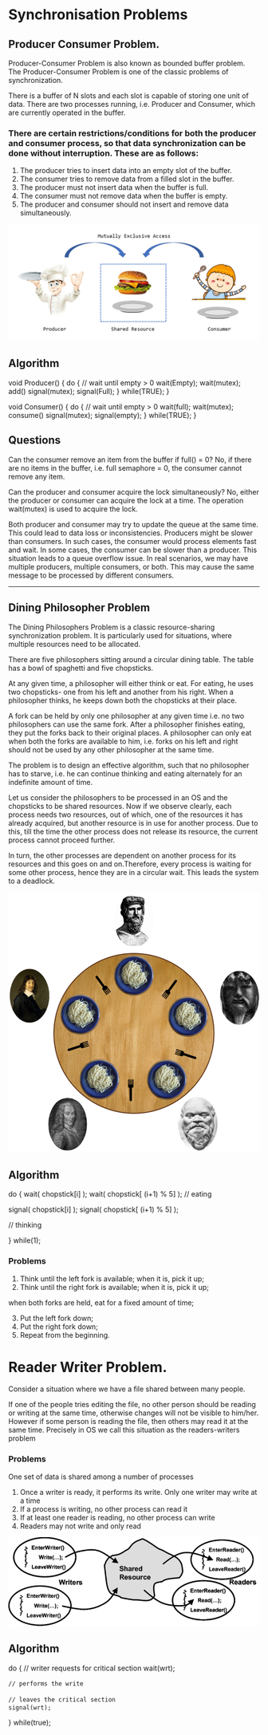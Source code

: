 # Synchronisation Problems

## Producer Consumer Problem.

Producer-Consumer Problem is also known as bounded buffer problem. The Producer-Consumer Problem is one of the classic problems of synchronization.

There is a buffer of N slots and each slot is capable of storing one unit of data.
There are two processes running, i.e. Producer and Consumer, which are currently operated in the buffer.

### There are certain restrictions/conditions for both the producer and consumer process, so that data synchronization can be done without interruption. These are as follows:

1) The producer tries to insert data into an empty slot of the buffer.
2) The consumer tries to remove data from a filled slot in the buffer.
3) The producer must not insert data when the buffer is full.
4) The consumer must not remove data when the buffer is empty.
5) The producer and consumer should not insert and remove data simultaneously.

![Alt text](/images/prodconsumer.png "PC")

## Algorithm

void Producer() {
    do {
        // wait until empty > 0
        wait(Empty);
        wait(mutex);
        add()
        signal(mutex);
        signal(Full);
   } while(TRUE);
}

void Consumer() {
    do {
        // wait until empty > 0
        wait(full);
        wait(mutex);
        consume()
        signal(mutex);
        signal(empty);
   } while(TRUE);
}

## Questions
Can the consumer remove an item from the buffer if full() = 0?
    No, if there are no items in the buffer, i.e. full semaphore  = 0, the consumer cannot remove any item.

Can the producer and consumer acquire the lock simultaneously?
    No, either the producer or consumer can acquire the lock at a time. The operation wait(mutex) is used to acquire the lock.


Both producer and consumer may try to update the queue at the same time. This could lead to data loss or inconsistencies.
Producers might be slower than consumers. In such cases, the consumer would process elements fast and wait.
In some cases, the consumer can be slower than a producer. This situation leads to a queue overflow issue.
In real scenarios, we may have multiple producers, multiple consumers, or both. This may cause the same message to be processed by different consumers.


--------------------------------------------------

## Dining Philosopher Problem

The Dining Philosophers Problem is a classic resource-sharing synchronization problem. It is particularly used for situations, where multiple resources need to be allocated.

There are five philosophers sitting around a circular dining table. The table has a bowl of spaghetti and five chopsticks.

At any given time, a philosopher will either think or eat. For eating, he uses two chopsticks- one from his left and another from his right. When a philosopher thinks, he keeps down both the chopsticks at their place.

A fork can be held by only one philosopher at any given time i.e. no two philosophers can use the same fork.  After a philosopher finishes eating, they put the forks back to their original places. A philosopher can only eat when both the forks are available to him, i.e. forks on his left and right should not be used by any other philosopher at the same time.

The problem is to design an effective algorithm, such that no philosopher has to starve, i.e. he can continue thinking and eating alternately for an indefinite amount of time.

Let us consider the philosophers to be processed in an OS and the chopsticks to be shared resources. Now if we observe clearly, each process needs two resources, out of which, one of the resources it has already acquired, but another resource is in use for another process. Due to this, till the time the other process does not release its resource, the current process cannot proceed further.

In turn, the other processes are dependent on another process for its resources and this goes on and on.Therefore, every process is waiting for some other process, hence they are in a circular wait. This leads the system to a deadlock.

![Alt text](/images/dp.png "DP")

## Algorithm

do {
   wait( chopstick[i] );
   wait( chopstick[ (i+1) % 5] );
   // eating
   
   signal( chopstick[i] );
   signal( chopstick[ (i+1) % 5] );
   
   // thinking
   
} while(1);


### Problems
1) Think until the left fork is available; when it is, pick it up;
2) Think until the right fork is available; when it is, pick it up;

when both forks are held, eat for a fixed amount of time;

3) Put the left fork down;
4) Put the right fork down;
5) Repeat from the beginning.


# Reader Writer Problem.

Consider a situation where we have a file shared between many people. 

If one of the people tries editing the file, no other person should be reading or writing at the same time, otherwise changes will not be visible to him/her.
However if some person is reading the file, then others may read it at the same time.
Precisely in OS we call this situation as the readers-writers problem 

### Problems

One set of data is shared among a number of processes
1) Once a writer is ready, it performs its write. Only one writer may write at a time
2) If a process is writing, no other process can read it
3) If at least one reader is reading, no other process can write
4) Readers may not write and only read


![Alt text](/images/rw.png "RW")

## Algorithm

do {
    // writer requests for critical section
    wait(wrt);  
   
    // performs the write

    // leaves the critical section
    signal(wrt);
} while(true);